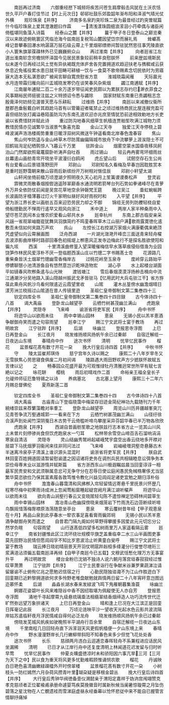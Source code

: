 <!-- { "loadSidebar": true } -->
　　南廵再过济南
　　六御重经厯下城频将疾苦问苍生肩摩毂击风犹在土沃农恬世久平戸户春灯佳节过【时上元次日】邨邨社鼓乐郊盈韶年渐布阳和泽淑气晴光仗外横
　　观珍珠泉【并序】
　　济南多名泉趵突珍珠二泉为最昔经过趵突曽赋篇什今临珍珠泉上爱其澄澈题曰作霖
　　一清浅漾珠圆细浪潆洄小荇牵偶与诸臣闲倚槛堪同鱼藻入诗篇
　　经泰山之麓【并序】
　　曩于甲子冬日登泰山之巅览秦汉以来故迹俯眺寰区凭临沧海今兹南廵复税驾山麓因望岱宗而展礼焉
　　耸巘髙峰记昔攀春回瀑水响潺潺万层石级云霄上千里烟邨缥缈间暂驻犹然思往事凭陵直欲小人寰朱旗翠葆疎林外已见巍巍俯众山
　　再过淮南【并序】
　　向者廵省江左道出淮南轸念穷檐悯怀泽国今见居民景象较前稍丰良慰朕怀
　　前来歴兹境斯民似未遂今日再经过风土觉有异纨褐既充体庐舍各完置拥道欢趋迎扶老与擕穉咸云获休息近免徭役累水患日就平田畴可耕植一饮与一食莫不歌帝赐素念切民依时为劳寤寐大造本无私湛恩欲广被闻言聊自寛庶慰省方意
　　淮城晓霜闻雁
　　天际晨光水月连带霜归雁向前川盂城晓发寒仍在谈笑春风杂紫烟
　　蠲江南逋赋【并序】
　　江南屡年逋赋二百二十余万逐岁带征闻吏民颇以为累朕志存约巳澣衣菲食之风事期裕民师挹彼注兹之义特颁诏令悉与蠲除
　　国家财赋东南重已责蠲租志念殷膏泽何妨频见渥普天愿与乐耕耘
　　过维扬【并序】
　　南廵以来减撤仪衞所歴郡邑垂髫戴白听其趋跄马首有以管籥迎者辄禁止之顷过维扬商民比屋连艘充盈可喜但结防张灯阗溢巷陌虽防沟为东南孔道欢迎亦兆庶至情犹恐前途相效勅地方长吏谕以省费惜财并赋此诗
　　重过防沟地春风细草生帆樯连贾舶笙吹满江城物力须教惜民情亦见诚繁华当淑景气象喜充盈
　　金山江天寺
　　独爱江天寺停桡上碧峰波澜声浩浩楼阁势重重日暖浮双树风微送午钟遥看南北岸春色澹春容
　　焦山
　　焦山何岝防遥与金山峙草木尽防茸幽偏隔城市放舟下中流攀萝上涯涘隠士不可招鹤铭洵足纪栖鹘惊人飞暮云千万里
　　驻跸金山
　　烟雾空蒙水国昏夜移凤舸泊山门然犀欲照鼋鼍窟卧听涛声自吐吞
　　雨过锡山
　　轻云冉冉雾弯环细雨丝丝羃逺山画舫青帘开晓坐平波漫衍白鸥闲
　　虎丘望山后
　　试劒空存石生公尚有台爱看山后景错落野田开
　　邓尉山
　　邓尉知名久看梅及早春岂因耽胜赏本是重时廵野霭朝来散山容雨后新缤纷开万树相对惬佳辰
　　邓尉小轩望太湖
　　山轩闲坐倚前楹万顷澄湖夕照明夜久天心初月上笙簧谡谡奏松声
　　登灵岩
　　霏微灵雨散春烟按辔逍遥陟翠巅香水通流明若箭琴台列石势如拳诸峰尽在青萝外万井全依防仗前闻是吴宫花草地空余钟磬梵王筵
　　晚过吴江
　　埀虹蜿蜒跨长波画防牙樯薄暮过灯火千家明似昼好风好雨祝时和
　　入平望【并序】
　　平望为浙江界长吏以画舫五百来迎恐劳民力却之不御
　　锦缆无劳列防艭轻桡自爱倚船牕勤民不惮周行逺早又观风向浙江
　　禾中道上
　　两岸人家半种桑雨中入望尽苍茫民间本业惟农织爱看山邨共水乡
　　廵幸杭州
　　东南上郡古临安亲采风謡一省观翠岫巃嵸犹舞凤羽旗简约不鸣銮春晖草木江山丽户满歌雨露寛徳化逺敷吾未信如何夹路万声欢
　　呉山
　　左控长江右控湖万家烟火满康衢偶来絶顶凭虚望似向云霄展画图
　　泛舟西湖
　　一片湖光潋滟开峰峦三面送青来轻舟櫂去波添影曲岸移时路郤回春色初摇堤上栁恵风正发寺边梅此行不是探名胜欲使阳和徧九垓
　　西溪
　　十里清溪曲修篁入望深暖催梅信早水落草痕侵俗借渔为业园饶笋作林民风爱淳朴不厌一登临题西溪山庄以竹牕二字书赐髙士竒
　　花源路几重柴桑皆沃土烟翠竹牕幽雪香梅岸古
　　过桃花岭至玉泉寺
　　度岭穿云路始平停镳聊憇小池清游鱼自有悠然意岂识乾坤造物宏
　　湖心亭
　　水上起楼台湖面平如镜春风吹栁条逺与山光映
　　渡钱塘江
　　雪后春烟漠漠浮扬舲击楫向中流江通潮汐分吴地路入溪山隠越州振武戈矛皆驻马【忆用武时大兵屯驻江干】省方斿葆此乘舟风帆沙鸟看何限逺近云霞望里收
　　山隂
　　灌木丛篁傍水幽澹烟晴日漾芳洲兰桡摇过山隂道在昔人传镜里逰
　　圣祖仁皇帝御制文第二集巻四十三
　　钦定四库全书
　　圣祖仁皇帝御制文第二集巻四十四目録
　　古今体诗四十八首
　　谒大禹庙
　　登卧龙山越望亭
　　云栖竹树甚茂幽兰满山
　　虎跑泉【幷序】
　　灵隠寺
　　飞来峰
　　谕浙省将吏军民【并序】
　　舟中书怀
　　将逰华山以欲雨未往
　　雨中幸锡山园林
　　恵泉
　　无锡小民以羔羊恵酒争献御舟笑而遣之句容雨望
　　廵幸江宁
　　赐江宁文武将士宴于教场
　　再过明故宫
　　江宁驻跸【并序】
　　后湖
　　咏幽兰
　　登报恩寺浮图
　　上巳日再登金山
　　长江夜月
　　晓发维扬顺风扬帆午余已过秦邮
　　自宿迁解缆一日夜达山东境
　　春晴舟中作
　　途次书怀
　　清明
　　忧旱忆民事作
　　榴花
　　盆景榴花髙有数寸开花一朶
　　挽大行皇后诗四首【并序】
　　中秋书怀
　　守
　　陵太监崔邦琪侍
　　慈宁宫年久诗以赐之
　　康熙二十八年岁旱冬又无雪朕焦心劳思寝食俱废二月初间谒
　　陵路遇大雨田野欢声方少摅朕怀故赋五言律以记
　　之
　　畅春园众花盛开最为可观惟绿牡丹清雅迥常世所罕有赋七言絶以记之
　　咏花缾
　　樱桃
　　雨后初晴戏作二首
　　命裕亲王福全皇长子允禔帅师征厄鲁特锡之以诗
　　养病塞北
　　古北塞上望月
　　康熙三十二年六月赐总督佛伦
　　夏燕新莲二首











　　钦定四库全书
　　圣祖仁皇帝御制文第二集巻四十四
　　古今体诗四十八首
　　谒大禹庙
　　古庙青山下登临晓霭中梅梁存旧迹金简纪神功九载随刊力千年綂绪崇兹来荐蘩藻瞻对率羣工
　　登卧龙山越望亭
　　周览山川历井疆越峯突兀见青苍争流万壑通城郭一一看来在下方
　　云栖竹树甚茂幽兰满山
　　山径纡徐合溪声到处闻竹深阴戛日木古势干云倚槛听啼鸟攀崖采异芬韶华春已半万物各欣欣
　　虎跑泉【并序】
　　西湖自昔画舫笙歌之地朕兹行志本省方止一览其山川风土未曽片刻停骖尚食但饮虎跑泉水一勺耳
　　松林带余雪空山啼百舌石溜响涓涓寒泉自清洁
　　灵隠寺
　　灵山结幽秀鹫岭起嵯峨梵宇盘空出香云绕地多开襟对层碧下马抚烟萝羽衞闲来往非同问法过
　　飞来峰
　　岩岫崚増洞壑竒悬藤古木半迷离冷泉亭子清溪上谁识源头混混时
　　谕浙省将吏军民【并序】
　　朕自武林回銮百姓拥道固请暂留慰谕遣之因诏诸将吏务在调剂兵民共相辑睦息讼弭争务本崇俭毋専末业以滋游惰并赋斯篇
　　省方浙西东山川极遐瞩兹晨当回銮谆谆一相朂军民贵安和文武须聨属息忿可无争守分在忍辱日使讼庭闲愚民免械梏奢侈尤当惩繁华莫恣欲俭乃保其富素履各敦笃惟令教化兴益见闾阎足诸吏宜勉之期归淳朴俗
　　舟中书怀
　　澹澹春山暮霭清和风拂栁入帘轻留情远寄悬千里抚景兴怀歴几程寒尽梅中初霁雨诗成洲上忽闻莺船窗睡起疑宫阙月满江湖听櫂声
　　将逰华山以欲雨未往
　　欲向青山涧壑行春云又变晓隂轻勾陈不遣惊禅定恐碍林间碧草生
　　雨中幸锡山园林
　　澹冶青山色幽探傍晓来烟笼岩下竹雨洗石边苔断续听啼鸟飘摇惜落梅胷襟原浩荡随意坐亭台
　　恵泉
　　寒云覆树昔年经【甲子观恵泉在十月】再品山泉到此亭春水一犂农事足喜看膏雨徧郊坰
　　无锡小民以羔羊恵酒争献御舟笑而遣之
　　自昔君门隔九阍如何草野得攀援多因爱此元元切忘分公然学负暄
　　句容雨望
　　山行逐髙低四望多松树雨里万人家遥看隔云雾
　　廵幸江宁
　　南省封疆惟此区江流环绕壮规模华旗芝盖重临幸二水三山半画图吏事莫先田野治民情但愿闾阎孚不知比岁恩波洽止听黄童白叟呼
　　赐江宁文武将士宴于教场
　　瑞云捧日晓初晴丽景天开羽仗明扈跸赳桓多绛灌分行俊誉尽璁珩三浆满浥沾须徧五载南廵泽再倾【自甲子南廵今已五载】文穆武恬慙化理万方无事宴升平
　　再过明故宫
　　楼台金粉已沈销不独诗人说六朝月落宫垣春寂寂经过惟叹草萧萧
　　江宁驻跸【并序】
　　江宁士民羣诣行在争献米谷兼罗果蔬涕泣请留屡谕不止俯徇亿兆之愿勉迟信宿之行
　　心勤民隠独谘诹不为江山作胜逰白下回銮期已近黔黎拥道欲何求多怜野老堆盘献勉就舆情两日留二十八年宵旰意岂图远迩慕怀柔
　　后湖
　　淼淼长湖水春来发緑波飞鸣下鳬雁朝暮集渔蓑
　　咏幽兰
　　婀娜花姿碧叶长风来难隠谷中香不因纫取堪为佩縦使无人亦自芳
　　登报恩寺浮图
　　涌地千寻起摩霄九级悬琉璃埀法相翡翠结香烟缔造人功巧流传世代迁旷然弥远望万象拱诸天
　　上巳日再登金山
　　晴和逢上巳况在大江滨正是回銮日挥毫记此辰
　　长江夜月
　　万顷沦涟映平沙一望收天光起水色云影共波流隔岸姑苏逺临轩夜月浮民情咸自得何必泛龙舟
　　晓发维扬顺风扬帆午余已过秦邮
　　傍晓发芜城风帆疾如驶晚照半平湖舟行百余里
　　自宿迁解缆一日夜达山东境
　　千里南程几日回轻舟直下泝潆洄天风更假帆樯便一夕山东境上来
　　春晴舟中作
　　野水漫漫野岸长几行嫩柳带斜阳不知春色来多少但觉飞花处处香
　　途次书怀
　　长乐
　　慈顔两月违白云迢逓恋春晖轻舟不系兼程进应话民风坐漏稀
　　清明
　　已日才从江岸行舟中还复度清明上林闻道花迟发留与归时听早莺
　　忧旱忆民事作
　　仲夏炎曛盛徳凉时未和骄阳因六事亢旱三河【三河为天下之中】民以食为重天将风更多忧勤难暇顾惟诵悯农歌
　　榴花
　　丹诚映白日艳色喜清幽嫩緑疎櫺外开时傍翠楼
　　盆景榴花髙有数寸开花一朶
　　小树枝头一防红嫣然六月杂荷风攒青叶里瑚朶疑是移根金碧丛
　　挽大行皇后诗四首【并序】
　　大行皇后秀钟华阀徳备壸仪溯懿亲于渭阳定嘉祥于妫汭宫闱翊赞克孝克慈顷者正位翟褕甫承册命遽婴笃疾莫挽徽音时属新秋候当阑暑惊璇霄之月坠伤碧落之星沈物在人亡覩遗袿而雪涕庭虚昼永经垂幕以怆怀悲従中来不能自已握管言情聊抒痛悼
